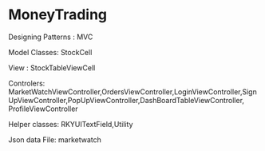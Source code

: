 # MoneyTrading

Designing Patterns : MVC

Model Classes: StockCell

View : StockTableViewCell

Controlers: MarketWatchViewController,OrdersViewController,LoginViewController,SignUpViewController,PopUpViewController,DashBoardTableViewController,
ProfileViewController

Helper classes: RKYUITextField,Utility

Json data File: marketwatch






 


